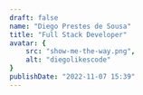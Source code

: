 ```yaml
---
draft: false
name: "Diego Prestes de Sousa"
title: "Full Stack Developer"
avatar: {
    src: "show-me-the-way.png",
    alt: "diegolikescode"
}
publishDate: "2022-11-07 15:39"
---
```

